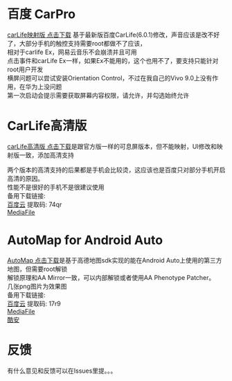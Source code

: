 # 百度 CarPro
[carLife映射版 点击下载](http://www.mediafire.com/file/mmn6egb94e8ptqu/carLife67.apk/file)  基于最新版百度CarLife(6.0.1)修改，声音应该是改不好了，大部分手机的触控支持需要root都做不了应该，<br>
相对于carlife Ex，网易云音乐不会崩溃并且可用<br>
点击事件和carLife Ex一样，如果Ex不能用的，这个也用不了，要支持只能针对root用户开发<br>
横屏问题可以尝试安装Orientation Control，不过在我自己的Vivo 9.0上没有作用，在华为上没问题<br>
第一次启动会提示需要获取屏幕内容权限，请允许，并勾选始终允许<br>


# CarLife高清版
[carLife高清版 点击下载](https://github.com/puderty/pudev/releases/download/1/carlife_gaoqing.apk)是跟官方版一样的可息屏版本，但不能映射，UI修改和映射版一致，添加高清支持

两个版本的高清支持的后果都是手机会比较烫，这应该也是百度只对部分手机开启高清的原因。<br>
性能不是很好的手机不是很建议使用<br>
备用下载链接:<br>
[百度云](https://pan.baidu.com/s/1Z84u9h6XBldm2-mFM1l2SA) 提取码: 74qr<br>
[MediaFile](http://www.mediafire.com/file/jx6ofhc8o885fqp/carLife_gaoqing.apk)

# AutoMap for Android Auto
[AutoMap 点击下载](https://github.com/puderty/pudev/releases/download/1/AutoMap.apk)是基于高德地图sdk实现的能在Android Auto上使用的第三方地图，但需要root解锁<br>
解锁原理和AA Mirror一致，可以内部解锁或者使用AA Phenotype Patcher。<br>
几张png图片为效果图<br>
备用下载链接:<br>
[百度云](https://pan.baidu.com/s/1rp_YSTQfp8kH-6mBPckzzg) 提取码: 17r9<br>
[MediaFile](https://www.mediafire.com/file/nqr4bd6upc7dy7h/AutoMap.apk/file)<br>
[酷安](https://www.coolapk.com/apk/243425)<br>

# 反馈
有什么意见和反馈可以在Issues里提。。。

